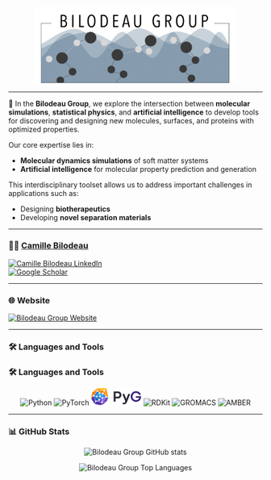 <p align="center">
  <img src="https://github.com/cbilodeau2/BilodeauGroupColorScheme/blob/main/Logos/BG_Logo_Large.jpg" alt="Bilodeau Group Logo" width="400"/>
</p>

---

🔬 In the **Bilodeau Group**, we explore the intersection between **molecular simulations**, **statistical physics**, and **artificial intelligence** to develop tools for discovering and designing new molecules, surfaces, and proteins with optimized properties.  

Our core expertise lies in:  
- **Molecular dynamics simulations** of soft matter systems  
- **Artificial intelligence** for molecular property prediction and generation  

This interdisciplinary toolset allows us to address important challenges in applications such as:  
- Designing **biotherapeutics**  
- Developing **novel separation materials**  

---

### 👩‍🔬 [Camille Bilodeau](https://engineering.virginia.edu/faculty/camille-bilodeau)
[![Camille Bilodeau LinkedIn](https://img.shields.io/badge/Camille%20Bilodeau-LinkedIn-blue?style=for-the-badge&logo=linkedin)](https://www.linkedin.com/in/camille-bilodeau-63265158)  
[![Google Scholar](https://img.shields.io/badge/Google%20Scholar-Profile-blue?style=for-the-badge&logo=google-scholar&logoColor=white)](https://scholar.google.com/citations?user=hOj9jT4AAAAJ&hl=en)



---

### 🌐 Website  
[![Bilodeau Group Website](https://img.shields.io/badge/Bilodeau%20Group-Website-brightgreen?style=for-the-badge)](https://bilodeau-group.com/)  

---

### 🛠️ Languages and Tools  

### 🛠️ Languages and Tools  

<p align="center">
  <img alt="Python" width="50px" src="https://cdn.jsdelivr.net/gh/devicons/devicon/icons/python/python-original.svg"/>
  <img alt="PyTorch" width="50px" src="https://cdn.jsdelivr.net/gh/devicons/devicon/icons/pytorch/pytorch-original.svg"/>
  <img alt="PyTorch Geometric" width="100px" src="https://raw.githubusercontent.com/pyg-team/pyg_sphinx_theme/master/pyg_sphinx_theme/static/img/pyg_logo_text.svg?sanitize=true"/>
  <img alt="RDKit" width="50px" src="https://avatars.githubusercontent.com/u/2018047?v=4"/>
  <img alt="GROMACS" width="120px" src="https://upload.wikimedia.org/wikipedia/commons/thumb/9/91/GROMACS_logo.png/640px-GROMACS_logo.png"/>
  <img alt="AMBER" width="120px" src="https://ambermd.org/images/amber_logo_whitebg.png"/>
</p>  


---

### 📊 GitHub Stats  

<p align="center">
  <img src="https://github-readme-stats.vercel.app/api?username=Bilodeau-Group&show_icons=true&theme=gotham" alt="Bilodeau Group GitHub stats"/>
</p>  

<p align="center">
  <img src="https://github-readme-stats.vercel.app/api/top-langs/?username=Bilodeau-Group&layout=compact&theme=gotham" alt="Bilodeau Group Top Languages"/>
</p>  
